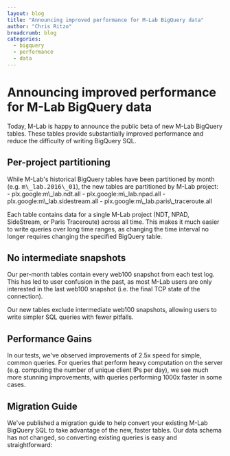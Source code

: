 ```yaml
---
layout: blog
title: "Announcing improved performance for M-Lab BigQuery data"
author: "Chris Ritzo"
breadcrumb: blog
categories: 
  - bigquery
  - performance 
  - data
---
```



# Announcing improved performance for M-Lab BigQuery data

Today, M-Lab is happy to announce the public beta of new M-Lab BigQuery tables. These tables provide substantially improved performance and reduce the difficulty of writing BigQuery SQL.

<!--more-->

## **Per-project partitioning**

<div>
While M-Lab's historical BigQuery tables have been partitioned by month (e.g. <span style="font-family: monospace,monospace;">m\_lab.2016\_01</span>), the new tables are partitioned by M-Lab project:
</div>
-   plx.google:m\_lab.ndt.all
-   plx.google:m\_lab.npad.all
-   plx.google:m\_lab.sidestream.all
-   plx.google:m\_lab.paris\_traceroute.all

Each table contains data for a single M-Lab project (NDT, NPAD, SideStream, or Paris Traceroute) across all time. This makes it much easier to write queries over long time ranges, as changing the time interval no longer requires changing the specified BigQuery table.

## **No intermediate snapshots**

Our per-month tables contain every web100 snapshot from each test log.  This has led to user confusion in the past, as most M-Lab users are only interested in the last web100 snapshot (i.e. the final TCP state of the connection).

Our new tables exclude intermediate web100 snapshots, allowing users to
write simpler SQL queries with fewer pitfalls.

## **Performance Gains**

In our tests, we've observed improvements of 2.5x speed for simple, common queries. For queries that perform heavy computation on the server (e.g. computing the number of unique client IPs per day), we see much more stunning improvements, with queries performing 1000x faster in some
cases.

## **Migration Guide**

We've published a migration guide to help convert your existing M-Lab BigQuery SQL to take advantage of the new, faster tables. Our data schema has not changed, so converting existing queries is easy and straightforward:
